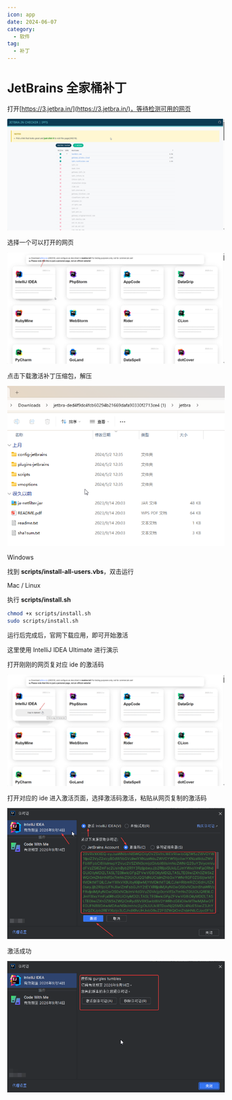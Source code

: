 ```yaml
---
icon: app
date: 2024-06-07
category:
  - 软件
tag:
  - 补丁
---
```


# JetBrains 全家桶补丁

打开[https://3.jetbra.in/](https://3.jetbra.in/)，等待检测可用的网页

![网页检测](/assets/image/2024/other/jetbraActivate-0607/msedge_AbpYSvQppS.png)

选择一个可以打开的网页

![补丁下载](/assets/image/2024/other/jetbraActivate-0607/msedge_wK1uGidhne.png)

点击下载激活补丁压缩包，解压

![补丁](/assets/image/2024/other/jetbraActivate-0607/explorer_pf8T74qv7i.png)

Windows

找到 **scripts/install-all-users.vbs**，双击运行

Mac / Linux

执行 **scripts/install.sh**

```bash
chmod +x scripts/install.sh
sudo scripts/install.sh
```

运行后完成后，官网下载应用，即可开始激活

这里使用 IntelliJ IDEA Ultimate 进行演示

打开刚刚的网页复对应 ide 的激活码

![复制激活码](/assets/image/2024/other/jetbraActivate-0607/msedge_yxEYXwSrTo.png)

打开对应的 ide 进入激活页面，选择激活码激活，粘贴从网页复制的激活码

![激活码激活](/assets/image/2024/other/jetbraActivate-0607/idea64_WMzrKWorAl.png)

激活成功

![激活成功](/assets/image/2024/other/jetbraActivate-0607/idea64_pf8cHjBlGw.png)
